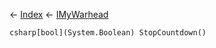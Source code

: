 ← [Index](Api-Index) ← [IMyWarhead](Sandbox.ModAPI.Ingame.IMyWarhead)

```csharp[bool](System.Boolean) StopCountdown()```